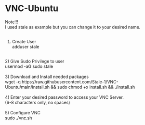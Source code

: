 # VNC-Ubuntu

Note!!!<br>
I used stale as example but you can change it to your desired name.<br>
<br>
1) Create User<br>
adduser stale<br>
<br>
2) Give Sudo Privilege to user<br>
usermod -aG sudo stale<br>
<br>
3) Download and Install needed packages<br>
wget -q https://raw.githubusercontent.com/Stale-1/VNC-Ubuntu/main/install.sh && sudo chmod +x install.sh && ./install.sh<br>
<br>
4) Enter your desired password to access your VNC Server.<br>
   (6-8 characters only, no spaces)<br>
<br>
5) Configure VNC<br>
sudo ./vnc.sh<br>
